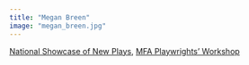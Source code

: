 ```yaml
---
title: "Megan Breen"
image: "megan_breen.jpg"
---
```


[National Showcase of New Plays](/programs/national-showcase-of-new-plays), [MFA Playwrights’ Workshop](/programs/mfa-playwrights-workshop)